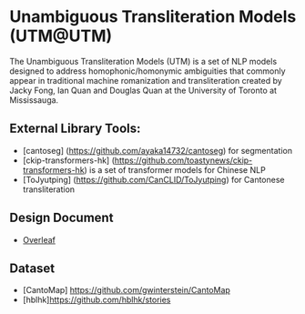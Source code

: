 # Unambiguous Transliteration Models (UTM@UTM)
The Unambiguous Transliteration Models (UTM) is a set of NLP models designed to address homophonic/homonymic ambiguities that commonly appear in traditional machine romanization and transliteration created by Jacky Fong, Ian Quan and Douglas Quan at the University of Toronto at Mississauga.

## External Library Tools:
- [cantoseg] (https://github.com/ayaka14732/cantoseg) for segmentation 
- [ckip-transformers-hk] (https://github.com/toastynews/ckip-transformers-hk) is a set of transformer models for Chinese NLP
- [ToJyutping] (https://github.com/CanCLID/ToJyutping) for Cantonese transliteration

## Design Document
- [Overleaf](https://drive.google.com/drive/folders/10pORKT_4ZrIwHpk6v8tAb-26N3lhDO6d?usp=sharing)

## Dataset
- [CantoMap] https://github.com/gwinterstein/CantoMap
- [hblhk]https://github.com/hblhk/stories 

